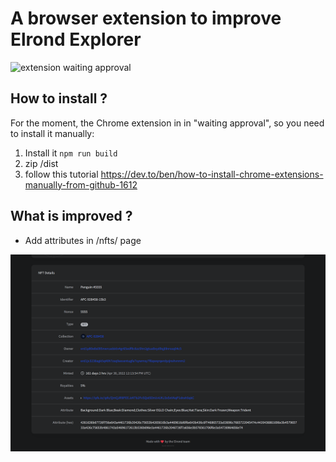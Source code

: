 # A browser extension to improve Elrond Explorer

![extension waiting approval](https://img.shields.io/badge/Extension-Waiting%20Approval-orange])

## How to install ?

For the moment, the Chrome extension in in "waiting approval", so you need to install it manually: 

1. Install it
`npm run build`  
2. zip /dist
3. follow this tutorial
https://dev.to/ben/how-to-install-chrome-extensions-manually-from-github-1612

## What is improved ? 
- Add attributes in /nfts/ page

![](https://github.com/Theo-Farnole/elrond-explorer-enhanced/blob/main/images/explorer_001.png)
